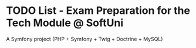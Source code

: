 TODO List - Exam Preparation for the Tech Module @ SoftUni
==========================================================

A Symfony project (PHP + Symfony + Twig + Doctrine + MySQL)
